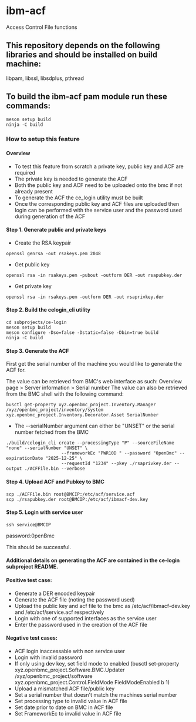 # ibm-acf
Access Control File functions

## This repository depends on the following libraries and should be installed on build machine:
libpam, libssl, libsdplus, pthread

## To build the ibm-acf pam module run these commands:
```
meson setup build
ninja -C build
```

### How to setup this feature
#### Overview
 - To test this feature from scratch a private key, public key and ACF are required
 - The private key is needed to generate the ACF
 - Both the public key and ACF need to be uploaded onto the bmc if not already present
 - To generate the ACF the ce_login utility must be built
 - Once the corresponding public key and ACF files are uploaded then login can be
    performed with the service user and the password used during generation
    of the ACF
#### Step 1. Generate public and private keys
 - Create the RSA keypair
```
openssl genrsa -out rsakeys.pem 2048
```
 - Get public key
```
openssl rsa -in rsakeys.pem -pubout -outform DER -out rsapubkey.der
```
 - Get private key
```
openssl rsa -in rsakeys.pem -outform DER -out rsaprivkey.der
```

#### Step 2. Build the celogin_cli utility
```
cd subprojects/ce-login
meson setup build
meson configure -Dso=false -Dstatic=false -Dbin=true build
ninja -C build
```

#### Step 3. Generate the ACF
First get the serial number of the machine you would like to generate the ACF for.

The value can be retrieved from BMC's web interface as such:
Overview page > Server information > Serial number
The value can also be retrieved from the BMC shell with the following command:
```
busctl get-property xyz.openbmc_project.Inventory.Manager /xyz/openbmc_project/inventory/system xyz.openbmc_project.Inventory.Decorator.Asset SerialNumber
```

 - The --serialNumber argument can either be "UNSET" or the serial number fetched from the BMC
```
./build/celogin_cli create --processingType "P" --sourceFileName "none" --serialNumber "UNSET" \
                     --frameworkEc "PWR10D " --password "0penBmc" --expirationDate "2025-12-25" \
                     --requestId "1234" --pkey ./rsaprivkey.der --output ./ACFFile.bin --verbose

```

#### Step 4. Upload ACF and Pubkey to BMC
```
scp ./ACFFile.bin root@BMCIP:/etc/acf/service.acf
scp ./rsapubkey.der root@BMCIP:/etc/acf/ibmacf-dev.key
```

#### Step 5. Login with service user
```
ssh service@BMCIP
```
password:0penBmc

This should be successful.

#### Additional details on generating the ACF are contained in the ce-login subproject README.

#### Positive test case:
 - Generate a DER encoded keypair
 - Generate the ACF file (noting the password used)
 - Upload the public key and acf file to the bmc as /etc/acf/ibmacf-dev.key and /etc/acf/service.acf respectively
 - Login with one of supported interfaces as the service user
 - Enter the password used in the creation of the ACF file

#### Negative test cases:
 - ACF login inaccessable with non service user
 - Login with invalid password
 - If only using dev key, set field mode to enabled
    (busctl set-property xyz.openbmc_project.Software.BMC.Updater /xyz/openbmc_project/software xyz.openbmc_project.Control.FieldMode FieldModeEnabled b 1)
 - Upload a mismatched ACF file/public key
 - Set a serial number that doesn't match the machines serial number
 - Set processing type to invalid value in ACF file
 - Set date prior to date on BMC in ACF file
 - Set FrameworkEc to invalid value in ACF file
